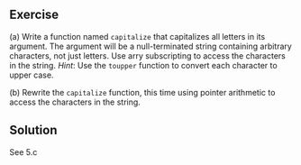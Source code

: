 ## Exercise
(a) Write a function named `capitalize` that capitalizes all letters in its
argument. The argument will be a null-terminated string containing arbitrary
characters, not just letters. Use arry subscripting to access the characters in
the string. *Hint*: Use the `toupper` function to convert each character to
upper case.

(b) Rewrite the `capitalize` function, this time using pointer arithmetic to
access the characters in the string.

## Solution
See 5.c

